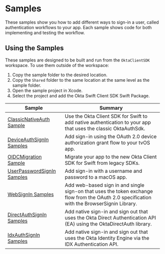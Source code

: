 # Samples

These samples show you how to add different ways to sign-in a user, called authentication workflows to your app. Each sample shows code for both implementing and testing the workflow.

## Using the Samples

These samples are designed to be built and run from the `OktaClientSDK` workspace. To use them outside of the workspace:

1. Copy the sample folder to the desired location.
2. Copy the `Shared` folder to the same location at the same level as the sample folder.
3. Open the sample project in Xcode.
4. Select the project and add the Okta Swift Client SDK Swift Package.

Sample | Summary |
 ---|---
[ClassicNativeAuth Sample](ClassicNativeAuth) | Use the Okta Client SDK for Swift to add native authentication to your app that uses the classic OktaAuthSdk.
[DeviceAuthSignIn Samples](DeviceAuthSignIn) | Add sign-in using the OAuth 2.0 device authorization grant flow to your tvOS app.
[OIDCMigration Sample](OIDCMigration) | Migrate your app to the new Okta Client SDK for Swift from legacy SDKs.
[UserPasswordSignIn Samples](UserPasswordSignIn) | Add sign-in with a username and password to a macOS app.
[WebSignIn Samples](WebSignIn) | Add web-based sign in and single sign-on that uses the token exchange flow from the OAuth 2.0 specification with the BrowserSignin Library.
[DirectAuthSignIn Samples](DirectAuthSignIn) | Add native sign-in and sign out that uses the Okta Direct Authentication API (EA) using the OktaDirectAuth library.
[IdxAuthSignIn Samples](IdxAuthSignIn) | Add native sign-in and sign out that uses the Okta Identity Engine via the IDX Authentication API.
